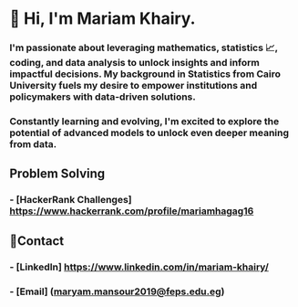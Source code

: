 # 👋 Hi, I'm Mariam Khairy. 
### I'm passionate about leveraging mathematics, statistics 📈, coding, and data analysis to unlock insights and inform impactful decisions. My background in Statistics from Cairo University fuels my desire to empower institutions and policymakers with data-driven solutions. 

### Constantly learning and evolving, I'm excited to explore the potential of advanced models to unlock even deeper meaning from data. 


## Problem Solving
### - [HackerRank Challenges] https://www.hackerrank.com/profile/mariamhagag16


## 📩Contact
### - [LinkedIn] https://www.linkedin.com/in/mariam-khairy/
### - [Email] (maryam.mansour2019@feps.edu.eg)
<!---
mariamkhairy-stat/mariamkhairy-stat is a ✨ special ✨ repository because its `README.md` (this file) appears on your GitHub profile.
You can click the Preview link to take a look at your changes.
--->
